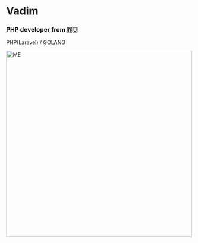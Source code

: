 <h1>Vadim</h1>
<h3>PHP developer from 🇷🇺</h3>
<p>PHP(Laravel) / GOLANG</p>
<img src="https://sun9-73.userapi.com/impg/g36okuv21dR9khIu7LcC7Cl9jE2dq_s6yPuSJw/-FPHljT2ntE.jpg?size=1080x1080&quality=95&sign=b12a5eb8da40e1e700fe5f4d4a91b841&type=album" width="500" title="ME">

